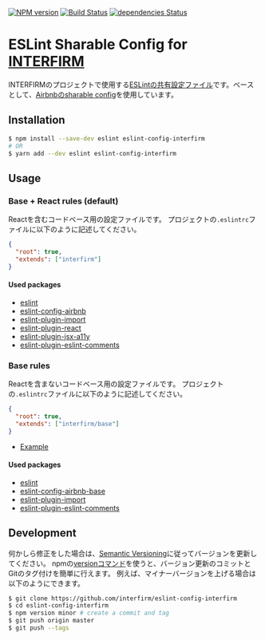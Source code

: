 [![NPM version](https://img.shields.io/npm/v/eslint-config-interfirm.svg)](https://www.npmjs.com/package/eslint-config-interfirm)
[![Build Status](https://travis-ci.org/interfirm/eslint-config-interfirm.svg)](https://travis-ci.org/interfirm/eslint-config-interfirm)
[![dependencies Status](https://david-dm.org/interfirm/eslint-config-interfirm/status.svg)](https://david-dm.org/interfirm/eslint-config-interfirm)

# ESLint Sharable Config for [INTERFIRM](https://github.com/interfirm)

INTERFIRMのプロジェクトで使用する[ESLintの共有設定ファイル][eslint-sharable-config]です。ベースとして、[Airbnbのsharable config][airbnb-packages]を使用しています。

[eslint-sharable-config]: http://eslint.org/docs/developer-guide/shareable-configs
[airbnb-packages]: https://github.com/airbnb/javascript/tree/master/packages

## Installation

```sh
$ npm install --save-dev eslint eslint-config-interfirm
# OR
$ yarn add --dev eslint eslint-config-interfirm
```

## Usage

### Base + React rules (default)

Reactを含むコードベース用の設定ファイルです。
プロジェクトの`.eslintrc`ファイルに以下のように記述してください。

```json
{
  "root": true,
  "extends": ["interfirm"]
}
```

#### Used packages

- [eslint](https://github.com/eslint/eslint)
- [eslint-config-airbnb](https://github.com/airbnb/javascript/tree/master/packages/eslint-config-airbnb)
- [eslint-plugin-import](https://github.com/benmosher/eslint-plugin-import)
- [eslint-plugin-react](https://github.com/yannickcr/eslint-plugin-react)
- [eslint-plugin-jsx-a11y](https://github.com/evcohen/eslint-plugin-jsx-a11y)
- [eslint-plugin-eslint-comments](https://github.com/mysticatea/eslint-plugin-eslint-comments)

### Base rules

Reactを含まないコードベース用の設定ファイルです。
プロジェクトの`.eslintrc`ファイルに以下のように記述してください。

```json
{
  "root": true,
  "extends": ["interfirm/base"]
}
```

- [Example](https://github.com/interfirm/eslint-config-interfirm/tree/master/examples/base)

#### Used packages

- [eslint](https://github.com/eslint/eslint)
- [eslint-config-airbnb-base](https://github.com/airbnb/javascript/tree/master/packages/eslint-config-airbnb-base)
- [eslint-plugin-import](https://github.com/benmosher/eslint-plugin-import)
- [eslint-plugin-eslint-comments](https://github.com/mysticatea/eslint-plugin-eslint-comments)

## Development

何かしら修正をした場合は、[Semantic Versioning](https://docs.npmjs.com/getting-started/semantic-versioning)に従ってバージョンを更新してください。
npmの[versionコマンド](https://docs.npmjs.com/cli/version)を使うと、バージョン更新のコミットとGitのタグ付けを簡単に行えます。
例えば、マイナーバージョンを上げる場合は以下のようにできます。

```sh
$ git clone https://github.com/interfirm/eslint-config-interfirm
$ cd eslint-config-interfirm
$ npm version minor # create a commit and tag
$ git push origin master
$ git push --tags
```
